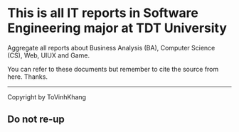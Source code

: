 # This is all IT reports in Software Engineering major at TDT University
Aggregate all reports about Business Analysis (BA), Computer Science (CS), Web, UIUX and Game.
<br>

You can refer to these documents but remember to cite the source from here. Thanks.
<br>

------------------------
Copyright by ToVinhKhang
<br>

Do not re-up
------------------------

